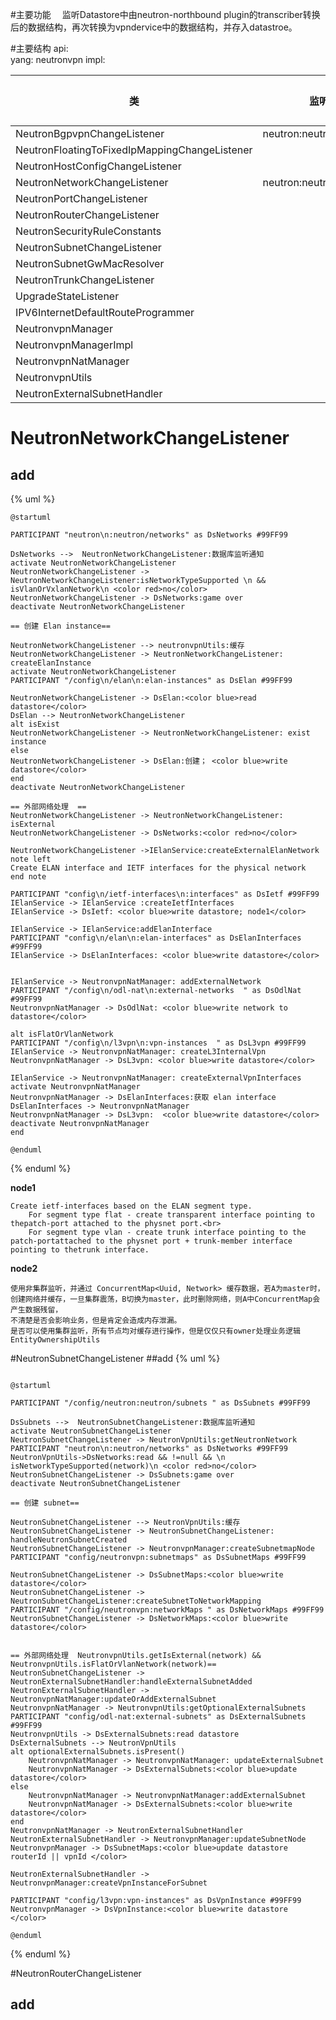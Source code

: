 #主要功能
&emsp;监听Datastore中由neutron-northbound plugin的transcriber转换后的数据结构，再次转换为vpndervice中的数据结构，并存入datastroe。  

#主要结构
api:  
    yang: neutronvpn
impl:  


类 | 监听库 | 操作库|
---------|----------|---------
NeutronBgpvpnChangeListener|neutron:neutron/bgpvpns|
NeutronFloatingToFixedIpMappingChangeListener|
NeutronHostConfigChangeListener|
NeutronNetworkChangeListener|neutron:neutron/networks|
NeutronPortChangeListener     |
NeutronRouterChangeListener|
NeutronSecurityRuleConstants|  
NeutronSubnetChangeListener|
NeutronSubnetGwMacResolver|
NeutronTrunkChangeListener  |
UpgradeStateListener |
IPV6InternetDefaultRouteProgrammer  |
NeutronvpnManager  |
NeutronvpnManagerImpl  |
NeutronvpnNatManager  |
NeutronvpnUtils  |
NeutronExternalSubnetHandler|

# NeutronNetworkChangeListener
## add 

{% uml %}
```plantuml
@startuml

PARTICIPANT "neutron\n:neutron/networks" as DsNetworks #99FF99

DsNetworks -->  NeutronNetworkChangeListener:数据库监听通知
activate NeutronNetworkChangeListener
NeutronNetworkChangeListener -> NeutronNetworkChangeListener:isNetworkTypeSupported \n && isVlanOrVxlanNetwork\n <color red>no</color>
NeutronNetworkChangeListener -> DsNetworks:game over
deactivate NeutronNetworkChangeListener

== 创建 Elan instance== 

NeutronNetworkChangeListener --> neutronvpnUtils:缓存
NeutronNetworkChangeListener -> NeutronNetworkChangeListener: createElanInstance
activate NeutronNetworkChangeListener
PARTICIPANT "/config\n/elan\n:elan-instances" as DsElan #99FF99

NeutronNetworkChangeListener -> DsElan:<color blue>read datastore</color>
DsElan --> NeutronNetworkChangeListener
alt isExist
NeutronNetworkChangeListener -> NeutronNetworkChangeListener: exist instance
else
NeutronNetworkChangeListener -> DsElan:创建； <color blue>write datastore</color>
end
deactivate NeutronNetworkChangeListener

== 外部网络处理  == 
NeutronNetworkChangeListener -> NeutronNetworkChangeListener: isExternal
NeutronNetworkChangeListener -> DsNetworks:<color red>no</color>

NeutronNetworkChangeListener ->IElanService:createExternalElanNetwork 
note left
Create ELAN interface and IETF interfaces for the physical network
end note

PARTICIPANT "config\n/ietf-interfaces\n:interfaces" as DsIetf #99FF99
IElanService -> IElanService :createIetfInterfaces
IElanService -> DsIetf: <color blue>write datastore; node1</color>

IElanService -> IElanService:addElanInterface
PARTICIPANT "config\n/elan\n:elan-interfaces" as DsElanInterfaces #99FF99
IElanService -> DsElanInterfaces: <color blue>write datastore</color>


IElanService -> NeutronvpnNatManager: addExternalNetwork
PARTICIPANT "/config\n/odl-nat\n:external-networks  " as DsOdlNat #99FF99
NeutronvpnNatManager -> DsOdlNat: <color blue>write network to datastore</color>

alt isFlatOrVlanNetwork
PARTICIPANT "/config\n/l3vpn\n:vpn-instances  " as DsL3vpn #99FF99
IElanService -> NeutronvpnNatManager: createL3InternalVpn
NeutronvpnNatManager -> DsL3vpn: <color blue>write datastore</color>

IElanService -> NeutronvpnNatManager: createExternalVpnInterfaces
activate NeutronvpnNatManager
NeutronvpnNatManager -> DsElanInterfaces:获取 elan interface
DsElanInterfaces -> NeutronvpnNatManager
NeutronvpnNatManager -> DsL3vpn:  <color blue>write datastore</color>
deactivate NeutronvpnNatManager
end

@enduml

```
{% enduml %}

**node1**
```
Create ietf-interfaces based on the ELAN segment type.
    For segment type flat - create transparent interface pointing to thepatch-port attached to the physnet port.<br>
    For segment type vlan - create trunk interface pointing to the patch-portattached to the physnet port + trunk-member interface pointing to thetrunk interface.
```

**node2**
```
使用非集群监听，并通过 ConcurrentMap<Uuid, Network> 缓存数据，若A为master时，创建网络并缓存，一旦集群震荡，B切换为master，此时删除网络，则A中ConcurrentMap会产生数据残留，
不清楚是否会影响业务，但是肯定会造成内存泄漏。
是否可以使用集群监听，所有节点均对缓存进行操作，但是仅仅只有owner处理业务逻辑EntityOwnershipUtils
```

#NeutronSubnetChangeListener
##add
{% uml %}
```plantuml

@startuml

PARTICIPANT "/config/neutron:neutron/subnets " as DsSubnets #99FF99

DsSubnets -->  NeutronSubnetChangeListener:数据库监听通知
activate NeutronSubnetChangeListener
NeutronSubnetChangeListener -> NeutronVpnUtils:getNeutronNetwork
PARTICIPANT "neutron\n:neutron/networks" as DsNetworks #99FF99
NeutronVpnUtils->DsNetworks:read && !=null && \n isNetworkTypeSupported(network)\n <color red>no</color>
NeutronSubnetChangeListener -> DsSubnets:game over
deactivate NeutronSubnetChangeListener

== 创建 subnet==

NeutronSubnetChangeListener --> NeutronVpnUtils:缓存
NeutronSubnetChangeListener -> NeutronSubnetChangeListener: handleNeutronSubnetCreated
NeutronSubnetChangeListener -> NeutronvpnManager:createSubnetmapNode
PARTICIPANT "config/neutronvpn:subnetmaps" as DsSubnetMaps #99FF99

NeutronSubnetChangeListener -> DsSubnetMaps:<color blue>write datastore</color>
NeutronSubnetChangeListener -> NeutronSubnetChangeListener:createSubnetToNetworkMapping
PARTICIPANT "/config/neutronvpn:networkMaps " as DsNetworkMaps #99FF99
NeutronSubnetChangeListener -> DsNetworkMaps:<color blue>write datastore</color>


== 外部网络处理  NeutronvpnUtils.getIsExternal(network) && NeutronvpnUtils.isFlatOrVlanNetwork(network)==
NeutronSubnetChangeListener -> NeutronExternalSubnetHandler:handleExternalSubnetAdded
NeutronExternalSubnetHandler -> NeutronvpnNatManager:updateOrAddExternalSubnet
NeutronvpnNatManager -> NeutronvpnUtils:getOptionalExternalSubnets
PARTICIPANT "config/odl-nat:external-subnets" as DsExternalSubnets #99FF99
NeutronvpnUtils -> DsExternalSubnets:read datastore
DsExternalSubnets --> NeutronVpnUtils
alt optionalExternalSubnets.isPresent()
    NeutronvpnNatManager -> NeutronvpnNatManager: updateExternalSubnet
    NeutronvpnNatManager -> DsExternalSubnets:<color blue>update datastore</color>
else
    NeutronvpnNatManager -> NeutronvpnNatManager:addExternalSubnet
    NeutronvpnNatManager -> DsExternalSubnets:<color blue>write datastore</color>
end
NeutronvpnNatManager -> NeutronExternalSubnetHandler
NeutronExternalSubnetHandler -> NeutronvpnManager:updateSubnetNode
NeutronvpnManager -> DsSubnetMaps:<color blue>update datastore routerId || vpnId </color>

NeutronExternalSubnetHandler -> NeutronvpnManager:createVpnInstanceForSubnet

PARTICIPANT "config/l3vpn:vpn-instances" as DsVpnInstance #99FF99
NeutronvpnManager -> DsVpnInstance:<color blue>write datastore </color>

@enduml

```
{% enduml %}


#NeutronRouterChangeListener
## add 
